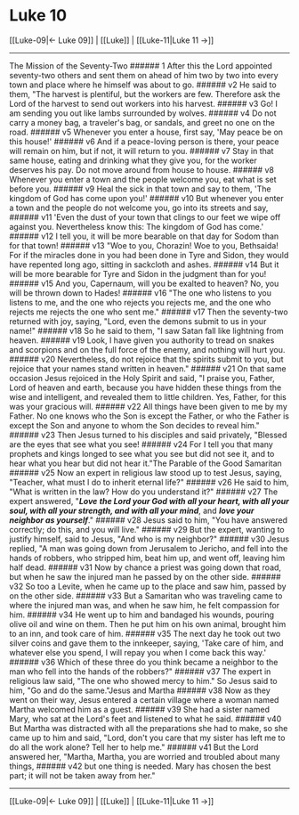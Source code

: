 # Luke 10

[[Luke-09|← Luke 09]] | [[Luke]] | [[Luke-11|Luke 11 →]]
***

The Mission of the Seventy-Two ###### 1 After this the Lord appointed seventy-two others and sent them on ahead of him two by two into every town and place where he himself was about to go. ###### v2 He said to them, "The harvest is plentiful, but the workers are few. Therefore ask the Lord of the harvest to send out workers into his harvest. ###### v3 Go! I am sending you out like lambs surrounded by wolves. ###### v4 Do not carry a money bag, a traveler's bag, or sandals, and greet no one on the road. ###### v5 Whenever you enter a house, first say, 'May peace be on this house!' ###### v6 And if a peace-loving person is there, your peace will remain on him, but if not, it will return to you. ###### v7 Stay in that same house, eating and drinking what they give you, for the worker deserves his pay. Do not move around from house to house. ###### v8 Whenever you enter a town and the people welcome you, eat what is set before you. ###### v9 Heal the sick in that town and say to them, 'The kingdom of God has come upon you!' ###### v10 But whenever you enter a town and the people do not welcome you, go into its streets and say, ###### v11 'Even the dust of your town that clings to our feet we wipe off against you. Nevertheless know this: The kingdom of God has come.' ###### v12 I tell you, it will be more bearable on that day for Sodom than for that town! ###### v13 "Woe to you, Chorazin! Woe to you, Bethsaida! For if the miracles done in you had been done in Tyre and Sidon, they would have repented long ago, sitting in sackcloth and ashes. ###### v14 But it will be more bearable for Tyre and Sidon in the judgment than for you! ###### v15 And you, Capernaum, will you be exalted to heaven? No, you will be thrown down to Hades! ###### v16 "The one who listens to you listens to me, and the one who rejects you rejects me, and the one who rejects me rejects the one who sent me." ###### v17 Then the seventy-two returned with joy, saying, "Lord, even the demons submit to us in your name!" ###### v18 So he said to them, "I saw Satan fall like lightning from heaven. ###### v19 Look, I have given you authority to tread on snakes and scorpions and on the full force of the enemy, and nothing will hurt you. ###### v20 Nevertheless, do not rejoice that the spirits submit to you, but rejoice that your names stand written in heaven." ###### v21 On that same occasion Jesus rejoiced in the Holy Spirit and said, "I praise you, Father, Lord of heaven and earth, because you have hidden these things from the wise and intelligent, and revealed them to little children. Yes, Father, for this was your gracious will. ###### v22 All things have been given to me by my Father. No one knows who the Son is except the Father, or who the Father is except the Son and anyone to whom the Son decides to reveal him." ###### v23 Then Jesus turned to his disciples and said privately, "Blessed are the eyes that see what you see! ###### v24 For I tell you that many prophets and kings longed to see what you see but did not see it, and to hear what you hear but did not hear it."The Parable of the Good Samaritan ###### v25 Now an expert in religious law stood up to test Jesus, saying, "Teacher, what must I do to inherit eternal life?" ###### v26 He said to him, "What is written in the law? How do you understand it?" ###### v27 The expert answered, "**_Love_** **_the Lord your God with all your heart, with all your soul, with all your strength, and with all your mind_**, and **_love your neighbor as yourself_**." ###### v28 Jesus said to him, "You have answered correctly; do this, and you will live." ###### v29 But the expert, wanting to justify himself, said to Jesus, "And who is my neighbor?" ###### v30 Jesus replied, "A man was going down from Jerusalem to Jericho, and fell into the hands of robbers, who stripped him, beat him up, and went off, leaving him half dead. ###### v31 Now by chance a priest was going down that road, but when he saw the injured man he passed by on the other side. ###### v32 So too a Levite, when he came up to the place and saw him, passed by on the other side. ###### v33 But a Samaritan who was traveling came to where the injured man was, and when he saw him, he felt compassion for him. ###### v34 He went up to him and bandaged his wounds, pouring olive oil and wine on them. Then he put him on his own animal, brought him to an inn, and took care of him. ###### v35 The next day he took out two silver coins and gave them to the innkeeper, saying, 'Take care of him, and whatever else you spend, I will repay you when I come back this way.' ###### v36 Which of these three do you think became a neighbor to the man who fell into the hands of the robbers?" ###### v37 The expert in religious law said, "The one who showed mercy to him." So Jesus said to him, "Go and do the same."Jesus and Martha ###### v38 Now as they went on their way, Jesus entered a certain village where a woman named Martha welcomed him as a guest. ###### v39 She had a sister named Mary, who sat at the Lord's feet and listened to what he said. ###### v40 But Martha was distracted with all the preparations she had to make, so she came up to him and said, "Lord, don't you care that my sister has left me to do all the work alone? Tell her to help me." ###### v41 But the Lord answered her, "Martha, Martha, you are worried and troubled about many things, ###### v42 but one thing is needed. Mary has chosen the best part; it will not be taken away from her."

***
[[Luke-09|← Luke 09]] | [[Luke]] | [[Luke-11|Luke 11 →]]
